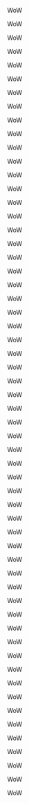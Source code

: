 
WoW

WoW

WoW

WoW

WoW

WoW

WoW

WoW

WoW

WoW

WoW

WoW

WoW

WoW

WoW

WoW

WoW

WoW

WoW

WoW

WoW

WoW

WoW

WoW

WoW

WoW

WoW

WoW

WoW

WoW

WoW

WoW

WoW

WoW

WoW

WoW

WoW

WoW

WoW

WoW

WoW

WoW

WoW

WoW

WoW

WoW

WoW

WoW

WoW

WoW

WoW

WoW

WoW

WoW

WoW

WoW

WoW

WoW
